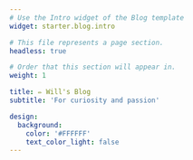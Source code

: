 ```yaml
---
# Use the Intro widget of the Blog template
widget: starter.blog.intro

# This file represents a page section.
headless: true

# Order that this section will appear in.
weight: 1

title: ✏️ Will's Blog
subtitle: 'For curiosity and passion'

design:
  background:
    color: '#FFFFFF'
    text_color_light: false
---
```

